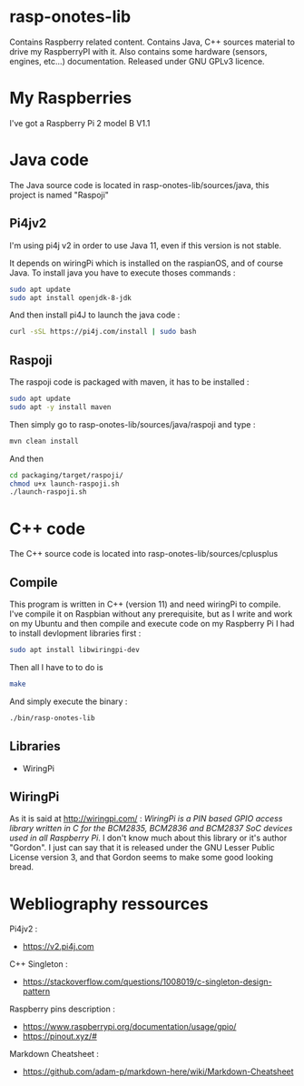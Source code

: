 # rasp-onotes-lib

Contains Raspberry related content. Contains Java, C++ sources material to drive my RaspberryPI with it. Also contains some hardware (sensors, engines, etc...) documentation. Released under GNU GPLv3 licence. 

# My Raspberries

I've got a Raspberry Pi 2 model B V1.1

# Java code

The Java source code is located in rasp-onotes-lib/sources/java, this project is named "Raspoji"

## Pi4jv2

I'm using pi4j v2 in order to use Java 11, even if this version is not stable. 

It depends on wiringPi which is installed on the raspianOS, and of course Java. To install java you have to execute thoses commands :

```sh
sudo apt update
sudo apt install openjdk-8-jdk
```

And then install pi4J to launch the java code :

```sh
curl -sSL https://pi4j.com/install | sudo bash
```

## Raspoji

The raspoji code is packaged with maven, it has to be installed : 

```sh
sudo apt update
sudo apt -y install maven
```

Then simply go to rasp-onotes-lib/sources/java/raspoji and type :

```sh
mvn clean install
```

And then 

```sh
cd packaging/target/raspoji/
chmod u+x launch-raspoji.sh
./launch-raspoji.sh
```

# C++ code

The C++ source code is located into rasp-onotes-lib/sources/cplusplus
 
## Compile
This program is written in C++ (version 11) and need wiringPi to compile. I've compile it on Raspbian without any prerequisite, but as I write and work on my Ubuntu and then compile and execute code on my Raspberry Pi I had to install devlopment libraries first :

```sh
sudo apt install libwiringpi-dev
```

Then all I have to to do is


```sh
make
```

And simply execute the binary :

```sh
./bin/rasp-onotes-lib
```


## Libraries

 * WiringPi
 
## WiringPi

As it is said at <http://wiringpi.com/> : *WiringPi is a PIN based GPIO access library written in C for the BCM2835, BCM2836 and BCM2837 SoC devices used in all Raspberry Pi*. I don't know much about this library or it's author "Gordon". I just can say that it is released under the GNU Lesser Public License version 3, and that Gordon seems to make some good looking bread.

# Webliography ressources

Pi4jv2 : 
 * <https://v2.pi4j.com>

C++ Singleton : 
* <https://stackoverflow.com/questions/1008019/c-singleton-design-pattern>

Raspberry pins description : 
 * <https://www.raspberrypi.org/documentation/usage/gpio/>
 * <https://pinout.xyz/#>

Markdown Cheatsheet :
* <https://github.com/adam-p/markdown-here/wiki/Markdown-Cheatsheet>


